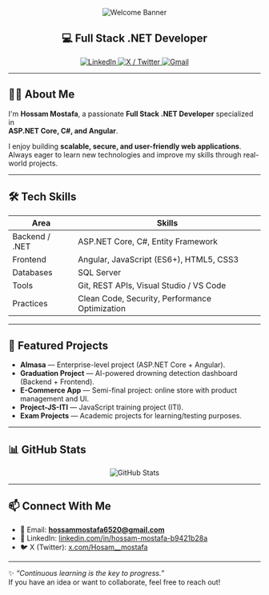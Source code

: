 <p align="center">
  <img src="https://capsule-render.vercel.app/api?type=waving&text=Hi%2C%20I'm%20Hossam!&height=120&color=gradient" alt="Welcome Banner" />
</p>

<h2 align="center">💻 Full Stack .NET Developer</h2>

<p align="center">
  <a href="https://www.linkedin.com/in/hossam-mostafa-b9421b28a/">
    <img src="https://img.shields.io/badge/LinkedIn-blue?logo=linkedin&style=flat-square" alt="LinkedIn" />
  </a>
  <a href="https://x.com/Hosam__mostafa">
    <img src="https://img.shields.io/badge/X-black?logo=x&style=flat-square" alt="X / Twitter" />
  </a>
  <a href="mailto:hossammostafa6520@gmail.com">
    <img src="https://img.shields.io/badge/Gmail-D14836?logo=gmail&style=flat-square&logoColor=white" alt="Gmail" />
  </a>
</p>

---

## 👨‍💻 About Me

I'm **Hossam Mostafa**, a passionate **Full Stack .NET Developer** specialized in  
**ASP.NET Core, C#, and Angular**.  

I enjoy building **scalable, secure, and user-friendly web applications**.  
Always eager to learn new technologies and improve my skills through real-world projects.

---

## 🛠️ Tech Skills

| Area | Skills |
|---|---|
| Backend / .NET | ASP.NET Core, C#, Entity Framework |
| Frontend | Angular, JavaScript (ES6+), HTML5, CSS3 |
| Databases | SQL Server |
| Tools | Git, REST APIs, Visual Studio / VS Code |
| Practices | Clean Code, Security, Performance Optimization |

---

## 🚀 Featured Projects

- **Almasa** — Enterprise-level project (ASP.NET Core + Angular).  
- **Graduation Project** — AI-powered drowning detection dashboard (Backend + Frontend).  
- **E-Commerce App** — Semi-final project: online store with product management and UI.  
- **Project-JS-ITI** — JavaScript training project (ITI).  
- **Exam Projects** — Academic projects for learning/testing purposes.  

---

## 📊 GitHub Stats

<div align="center">
  <img src="https://github-readme-stats.vercel.app/api?username=HosamMosstfa&show_icons=true&theme=radical" alt="GitHub Stats" />
</div>

---

## 📫 Connect With Me

- 📧 Email: **hossammostafa6520@gmail.com**  
- 💼 LinkedIn: [linkedin.com/in/hossam-mostafa-b9421b28a](https://www.linkedin.com/in/hossam-mostafa-b9421b28a/)  
- 🐦 X (Twitter): [x.com/Hosam__mostafa](https://x.com/Hosam__mostafa)  

---

✨ *“Continuous learning is the key to progress.”*  
If you have an idea or want to collaborate, feel free to reach out!
